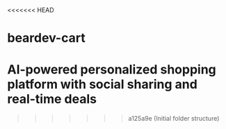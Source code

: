 <<<<<<< HEAD
# beardev-cart
AI-powered personalized shopping platform with social sharing and real-time deals
=======

>>>>>>> a125a9e (Initial folder structure)

